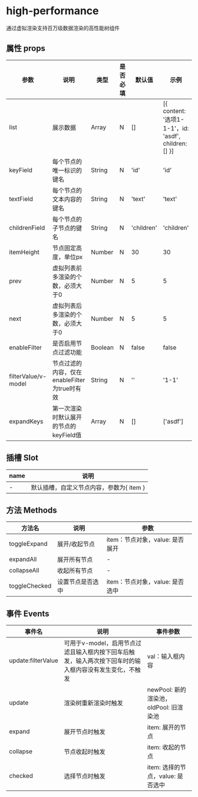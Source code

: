 # high-performance

通过虚拟渲染支持百万级数据渲染的高性能树组件

## 属性 props

| 参数                | 说明                                         | 类型    | 是否必填 | 默认值     | 示例                                                 |
| ------------------- | -------------------------------------------- | ------- | -------- | ---------- | ---------------------------------------------------- |
| list                | 展示数据                                     | Array   | N        | []         | [{ content: '选项1-1-1'，id: 'asdf', children: [] }] |
| keyField            | 每个节点的唯一标识的键名                     | String  | N        | 'id'       | 'id'                                                 |
| textField           | 每个节点的文本内容的键名                     | String  | N        | 'text'     | 'text'                                               |
| childrenField       | 每个节点的子节点的键名                       | String  | N        | 'children' | 'children'                                           |
| itemHeight          | 节点固定高度，单位px                         | Number  | N        | 30         | 30                                                   |
| prev                | 虚拟列表前多渲染的个数，必须大于0            | Number  | N        | 5          | 5                                                    |
| next                | 虚拟列表后多渲染的个数，必须大于0            | Number  | N        | 5          | 5                                                    |
| enableFilter        | 是否启用节点过滤功能                         | Boolean | N        | false      | false                                                |
| filterValue/v-model | 节点过滤的内容，仅在enableFilter为true时有效 | String  | N        | ''         | '1-1'                                                |
| expandKeys          | 第一次渲染时默认展开的节点的keyField值       | Array   | N        | []         | ['asdf']                                             |

## 插槽 Slot

| name | 说明                                     |
| ---- | ---------------------------------------- |
| -    | 默认插槽，自定义节点内容，参数为{ item } |

## 方法 Methods

| 方法名        | 说明             | 参数                            |
| ------------- | ---------------- | ------------------------------- |
| toggleExpand  | 展开/收起节点    | item：节点对象，value: 是否展开 |
| expandAll     | 展开所有节点     | -                               |
| collapseAll   | 收起所有节点     | -                               |
| toggleChecked | 设置节点是否选中 | item：节点对象，value: 是否选中 |

## 事件 Events

| 事件名             | 说明                                                         | 事件参数                               |
| ------------------ | ------------------------------------------------------------ | -------------------------------------- |
| update:filterValue | 可用于v-model，启用节点过滤且输入框内按下回车后触发，输入两次按下回车时的输入框内容没有发生变化，不触发 | val：输入框内容                        |
| update             | 渲染树重新渲染时触发                                         | newPool: 新的渲染池，oldPool: 旧渲染池 |
| expand             | 展开节点时触发                                               | item: 展开的节点                       |
| collapse           | 节点收起时触发                                               | item: 收起的节点                       |
| checked            | 选择节点时触发                                               | item: 选择的节点，value: 是否选中      |

 
